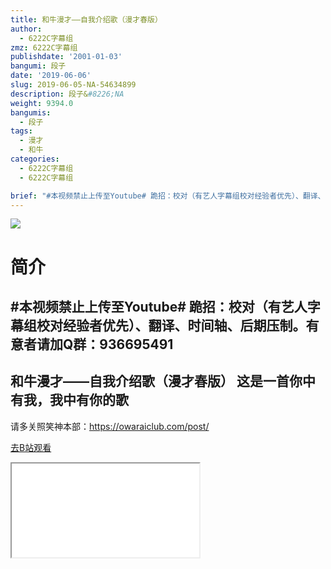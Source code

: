 ```yaml
---
title: 和牛漫才——自我介绍歌（漫才春版）
author:
  - 6222C字幕组
zmz: 6222C字幕组
publishdate: '2001-01-03'
bangumi: 段子
date: '2019-06-06'
slug: 2019-06-05-NA-54634899
description: 段子&#8226;NA
weight: 9394.0
bangumis:
  - 段子
tags:
  - 漫才
  - 和牛
categories:
  - 6222C字幕组
  - 6222C字幕组

brief: "#本视频禁止上传至Youtube# 跪招：校对（有艺人字幕组校对经验者优先）、翻译、时间轴、后期压制。有意者请加Q群：936695491 --------- 和牛漫才——自我介绍歌（漫才春版） 这是一首你中有我，我中有你的歌 --------- 请多关照笑神本部：https://owaraiclub.com/post/"
---
```

![](https://raw.githubusercontent.com/tcgriffith/owaraisite/master/static/tmpimg/cd1871ceace5d419841e510d070b293baed1e448.jpg.480.jpg)
# 简介  
#本视频禁止上传至Youtube#
跪招：校对（有艺人字幕组校对经验者优先）、翻译、时间轴、后期压制。有意者请加Q群：936695491
---------
和牛漫才——自我介绍歌（漫才春版）
这是一首你中有我，我中有你的歌
---------
请多关照笑神本部：https://owaraiclub.com/post/  

[去B站观看](https://www.bilibili.com/video/av54634899/)
<div class ="resp-container"><iframe class="testiframe" src="//player.bilibili.com/player.html?aid=54634899"", scrolling="no", allowfullscreen="true" > </iframe></div> 
